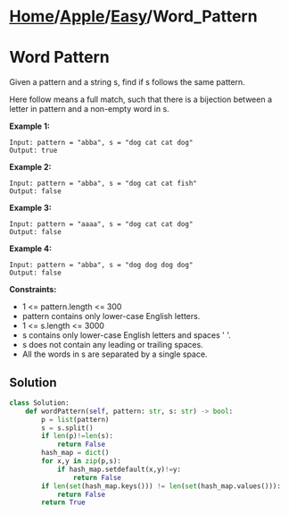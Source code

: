 # [Home](./../..)/[Apple](./..)/[Easy](./)/Word_Pattern
<h1>Word Pattern</h1>

<p>
Given a pattern and a string s, find if s follows the same pattern.
</p>
<p>
Here follow means a full match, such that there is a bijection between a letter in pattern and a non-empty word in s.
</p>

<b>Example 1:</b>

    Input: pattern = "abba", s = "dog cat cat dog"
    Output: true
    
<b>Example 2:</b>

    Input: pattern = "abba", s = "dog cat cat fish"
    Output: false
    
<b>Example 3:</b>

    Input: pattern = "aaaa", s = "dog cat cat dog"
    Output: false
    
<b>Example 4:</b>

    Input: pattern = "abba", s = "dog dog dog dog"
    Output: false

<b>Constraints:</b>

- 1 <= pattern.length <= 300
- pattern contains only lower-case English letters.
- 1 <= s.length <= 3000
- s contains only lower-case English letters and spaces ' '.
- s does not contain any leading or trailing spaces.
- All the words in s are separated by a single space.

<h2>Solution</h2>

```python
class Solution:
    def wordPattern(self, pattern: str, s: str) -> bool:
        p = list(pattern)
        s = s.split()
        if len(p)!=len(s):
            return False
        hash_map = dict()
        for x,y in zip(p,s):
            if hash_map.setdefault(x,y)!=y:
                return False
        if len(set(hash_map.keys())) != len(set(hash_map.values())):
            return False
        return True
```
